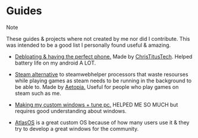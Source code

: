 # Guides

> [!NOTE]
These guides & projects where not created by me nor did I contribute. This was intended to be a good list I personally found useful & amazing.

- [Debloating & having the perfect phone.](https://youtu.be/MFbXFG2xDJI?si=1Dh7paiS4QnOl4OZ) Made by [ChrisTitusTech](https://youtube.com/ChrisTitusTech). Helped battery life on my android A LOT.

- [Steam alternative](https://github.com/Aetopia/NoSteamWebHelper) to steamwebhelper processors that waste resourses while playing games as steam needs to be running in the background to be able to. Made by [Aetopia.](https://github.com/Aetopia) Useful for people who play games on steam such as me.

- [Making my custom windows + tune pc.](https://github.com/amitxv/PC-Tuning) HELPED ME SO MUCH but requires good understanding about windows.

- [AtlasOS](https://atlasos.net) is a great custom OS because of how many users use it & they try to develop a great windows for the community.















































